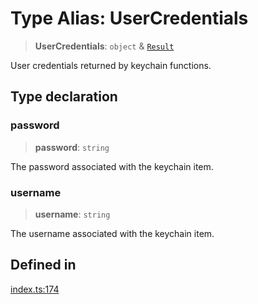 # Type Alias: UserCredentials

> **UserCredentials**: `object` & [`Result`](Result.md)

User credentials returned by keychain functions.

## Type declaration

### password

> **password**: `string`

The password associated with the keychain item.

### username

> **username**: `string`

The username associated with the keychain item.

## Defined in

[index.ts:174](https://github.com/quangsuong/nts-react-native-keychain/blob/06824b340311076cce81e80bceb3c34da22ca810/src/index.ts#L174)

